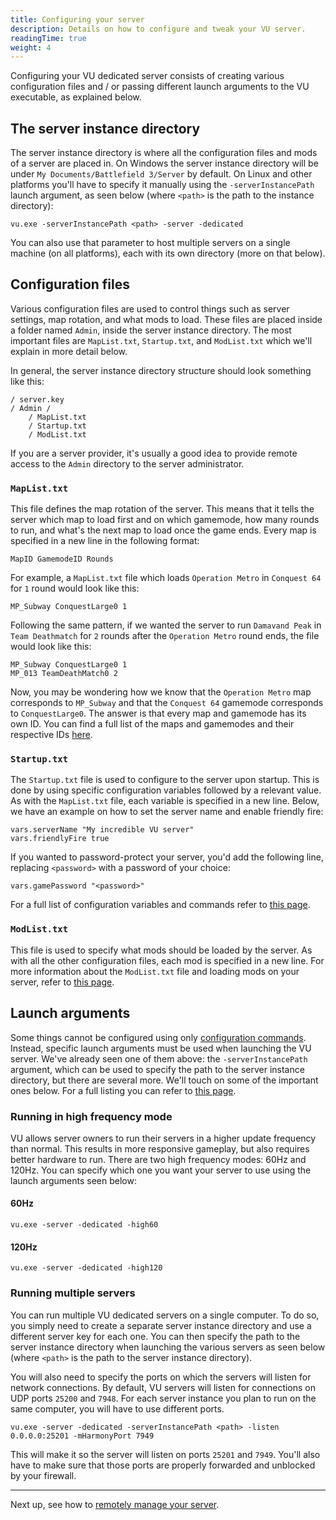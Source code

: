 ```yaml
---
title: Configuring your server
description: Details on how to configure and tweak your VU server.
readingTime: true
weight: 4
---
```


Configuring your VU dedicated server consists of creating various configuration files and / or passing different launch arguments to the VU executable, as explained below.

## The server instance directory

The server instance directory is where all the configuration files and mods of a server are placed in. On Windows the server instance directory will be under `My Documents/Battlefield 3/Server` by default. On Linux and other platforms you'll have to specify it manually using the `-serverInstancePath` launch argument, as seen below (where `<path>` is the path to the instance directory):

```
vu.exe -serverInstancePath <path> -server -dedicated
```

You can also use that parameter to host multiple servers on a single machine (on all platforms), each with its own directory (more on that below).

## Configuration files

Various configuration files are used to control things such as server settings, map rotation, and what mods to load. These files are placed inside a folder named `Admin`, inside the server instance directory. The most important files are `MapList.txt`, `Startup.txt`, and `ModList.txt` which we'll explain in more detail below.

In general, the server instance directory structure should look something like this:

```
/ server.key
/ Admin /
    / MapList.txt
    / Startup.txt
    / ModList.txt
```

If you are a server provider, it's usually a good idea to provide remote access to the `Admin` directory to the server administrator.

### `MapList.txt`

This file defines the map rotation of the server. This means that it tells the server which map to load first and on which gamemode, how many rounds to run, and what's the next map to load once the game ends. Every map is specified in a new line in the following format:

```
MapID GamemodeID Rounds
```

For example, a `MapList.txt` file which loads `Operation Metro` in `Conquest 64` for `1` round would look like this:

```
MP_Subway ConquestLarge0 1
```

Following the same pattern, if we wanted the server to run `Damavand Peak` in `Team Deathmatch` for `2` rounds after the `Operation Metro` round ends, the file would look like this:

```
MP_Subway ConquestLarge0 1
MP_013 TeamDeathMatch0 2
```

Now, you may be wondering how we know that the `Operation Metro` map corresponds to `MP_Subway` and that the `Conquest 64` gamemode corresponds to `ConquestLarge0`. The answer is that every map and gamemode has its own ID. You can find a full list of the maps and gamemodes and their respective IDs [here](/hosting/maps).

### `Startup.txt`

The `Startup.txt` file is used to configure to the server upon startup. This is done by using specific configuration variables followed by a relevant value. As with the `MapList.txt` file, each variable is specified in a new line. Below, we have an example on how to set the server name and enable friendly fire:

```
vars.serverName "My incredible VU server"
vars.friendlyFire true
```

If you wanted to password-protect your server, you'd add the following line, replacing `<password>` with a password of your choice:

```
vars.gamePassword "<password>"
```

For a full list of configuration variables and commands refer to [this page](/hosting/commands).

### `ModList.txt`

This file is used to specify what mods should be loaded by the server. As with all the other configuration files, each mod is specified in a new line. For more information about the `ModList.txt` file and loading mods on your server, refer to [this page](/hosting/mods).

## Launch arguments

Some things cannot be configured using only [configuration commands](/hosting/commands). Instead, specific launch arguments must be used when launching the VU server. We've already seen one of them above: the `-serverInstancePath` argument, which can be used to specify the path to the server instance directory, but there are several more. We'll touch on some of the important ones below. For a full listing you can refer to [this page](/general/args/#server-arguments).

### Running in high frequency mode

VU allows server owners to run their servers in a higher update frequency than normal. This results in more responsive gameplay, but also requires better hardware to run. There are two high frequency modes: 60Hz and 120Hz. You can specify which one you want your server to use using the launch arguments seen below:

#### 60Hz

```
vu.exe -server -dedicated -high60
```

#### 120Hz

```
vu.exe -server -dedicated -high120
```

### Running multiple servers

You can run multiple VU dedicated servers on a single computer. To do so, you simply need to create a separate server instance directory and use a different server key for each one. You can then specify the path to the server instance directory when launching the various servers as seen below (where `<path>` is the path to the server instance directory). 

You will also need to specify the ports on which the servers will listen for network connections. By default, VU servers will listen for connections on UDP ports `25200` and `7948`. For each server instance you plan to run on the same computer, you will have to use different ports.

```
vu.exe -server -dedicated -serverInstancePath <path> -listen 0.0.0.0:25201 -mHarmonyPort 7949
```

This will make it so the server will listen on ports `25201` and `7949`. You'll also have to make sure that those ports are properly forwarded and unblocked by your firewall.

---

Next up, see how to [remotely manage your server](/hosting/rcon).
